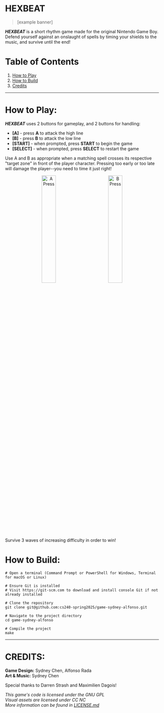 # HEXBEAT
> [example banner]

***HEXBEAT*** is a short rhythm game made for the original Nintendo Game Boy. Defend yourself against an onslaught of spells by timing your shields to the music, and survive until the end!

# Table of Contents
1. [How to Play](#how-to-play)
2. [How to Build](#how-to-build)
3. [Credits](#credits)

---

# How to Play:
***HEXBEAT*** uses 2 buttons for gameplay, and 2 buttons for handling:
* **[A]** - press **A** to attack the high line
* **[B]** - press **B** to attack the low line
* **[START]** - when prompted, press **START** to begin the game
* **[SELECT]** - when prompted, press **SELECT** to restart the game

Use A and B as appropriate when a matching spell crosses its respective "target zone" in front of the player character. Pressing too early or too late will damage the player--you need to time it just right!

<p align="center">
  <img alt="A Press" src="assets/a_press.gif" width="30%">
&nbsp; &nbsp; &nbsp; &nbsp; &nbsp; &nbsp; &nbsp; &nbsp;
  <img alt="B Press" src="assets/b_press.gif" width="30%">
</p>

Survive 3 waves of increasing difficulty in order to win!


# How to Build:
```
# Open a terminal (Command Prompt or PowerShell for Windows, Terminal for macOS or Linux)

# Ensure Git is installed
# Visit https://git-scm.com to download and install console Git if not already installed

# Clone the repository
git clone git@github.com:cs240-spring2025/game-sydney-alfonso.git

# Navigate to the project directory
cd game-sydney-alfonso

# Compile the project
make
```
---
# CREDITS:
**Game Design:** Sydney Chen, Alfonso Rada <br>
**Art & Music:** Sydney Chen

Special thanks to Darren Strash and Maximilien Dagois!

*This game's code is licensed under the GNU GPL*<br>
*Visual assets are licensed under CC NC*<br>
*More information can be found in [LICENSE.md](assets/LICENSE.md)*

